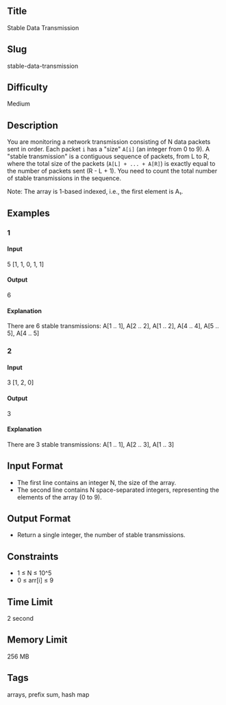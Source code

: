 ## Title

Stable Data Transmission

## Slug

stable-data-transmission

## Difficulty

Medium

## Description

You are monitoring a network transmission consisting of N data packets sent in order. Each packet `i` has a "size" `A[i]` (an integer from 0 to 9).
A "stable transmission" is a contiguous sequence of packets, from L to R, where the total size of the packets (`A[L] + ... + A[R]`) is exactly equal to the number of packets sent (R - L + 1).
You need to count the total number of stable transmissions in the sequence.

Note: The array is 1-based indexed, i.e., the first element is A₁.

## Examples

### 1

#### Input

5
[1, 1, 0, 1, 1]

#### Output

6

#### Explanation

There are 6 stable transmissions: A[1 .. 1], A[2 .. 2], A[1 .. 2], A[4 .. 4], A[5 .. 5], A[4 .. 5]

### 2

#### Input

3
[1, 2, 0]

#### Output

3

#### Explanation

There are 3 stable transmissions: A[1 .. 1], A[2 .. 3], A[1 .. 3]

## Input Format

- The first line contains an integer N, the size of the array. 
- The second line contains N space-separated integers, representing the elements of the array (0 to 9).

## Output Format

- Return a single integer, the number of stable transmissions.

## Constraints

- 1 ≤ N ≤ 10^5
- 0 ≤ arr[i] ≤ 9

## Time Limit

2 second

## Memory Limit

256 MB

## Tags

arrays, prefix sum, hash map